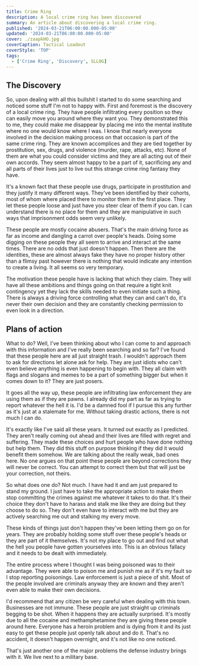 ```yaml
---
title: Crime Ring
description: A local crime ring has been discovered
summary: An article about discovering a local crime ring.
published: '2024-03-21T06:00:00.000-05:00'
updated: '2024-03-21T06:00:00.000-05:00'
cover: ./zaapkHO.jpg
coverCaption: Tactical Loadout
coverStyle: 'TOP'
tags:
  - ['Crime Ring', 'Discovery', SLLOG]
---
```

<script lang="ts">
  import Youtube from '$lib/components/youtube.svelte'
  import Custom from '$custom/custom.svelte'
  const const_variable = 999;

  import Folder from '$lib/components/folder.svelte'

  let configFolder = [
    { name: 'QWER.config.js', icon: 'i-vscode-icons-file-type-typescript-official' },
    { name: 'site.ts', icon: 'i-bxs-file-js' }
  ]
</script>

## The Discovery

So, upon dealing with all this bullshit I started to do some searching and noticed some stuff I'm not to happy with. First and foremost is the discovery of a local crime ring. They have people infiltrating every position so they can easily move you around where they want you. They demonstrated this to me, they could make me disappear by placing me into the mental institute where no one would know where I was. I know that nearly everyone involved in the decision making process on that occasion is part of the same crime ring. They are known accomplices and they are tied together by prostitution, sex, drugs, and violence (murder, rape, attacks, etc). None of them are what you could consider victims and they are all acting out of their own accords. They seem almost happy to be a part of it, sacrificing any and all parts of their lives just to live out this strange crime ring fantasy they have.  

It's a known fact that these people use drugs, participate in prostitution and they justify it many different ways. They've been identified by their cohorts, most of whom where placed there to monitor them in the first place. They let these people loose and just have you steer clear of them if you can. I can understand there is no place for them and they are manipulative in such ways that imprisonment odds seem very unlikely.  

These people are mostly cocaine abusers. That's the main driving force as far as income and dangling a carrot over people's heads. Doing some digging on these people they all seem to arrive and interact at the same times. There are no odds that just doesn't happen. Then there are the identities, these are almost always fake they have no proper history other than a flimsy past however there is nothing that would indicate any intention to create a living. It all seems so very temporary.  

The motivation these people have is lacking that which they claim. They will have all these ambitions and things going on that require a tight knit contingency yet they lack the skills needed to even initiate such a thing. There is always a driving force controlling what they can and can't do, it's never their own decision and they are constantly checking permission to even look in a direction.  

## Plans of action

What to do? Well, I've been thinking about who I can come to and approach with this information and I've really been searching and so far? I've found that these people here are all just straight trash. I wouldn't approach them to ask for directions let alone ask for help. They are just idiots who can't even believe anything is even happening to begin with. They all claim with flags and slogans and memes to be a part of something bigger but when it comes down to it? They are just posers.  

It goes all the way up, these people are infiltrating law enforcement they are using them as if they are pawns. I already did my part as far as trying to report whatever the hell it is. I'd be a damned fool if I pursue this any further as it's just at a stalemate for me. Without taking drastic actions, there is not much I can do.  

It's exactly like I've said all these years. It turned out exactly as I predicted. They aren't really coming out ahead and their lives are filled with regret and suffering. They made these choices and hurt people who have done nothing but help them. They did this stuff on purpose thinking if they did it would benefit them somehow. We are talking about the really weak, bad ones here. No one argues on that point these people are beyond corrections they will never be correct. You can attempt to correct them but that will just be your correction, not theirs.  

So what does one do? Not much. I have had it and am just prepared to stand my ground. I just have to take the appropriate action to make them stop committing the crimes against me whatever it takes to do that. It's their choice they don't have to harass and stalk me like they are doing but they choose to do so. They don't even have to interact with me but they are actively searching me out and stalking my every move.  

These kinds of things just don't happen they've been letting them go on for years. They are probably holding some stuff over these people's heads or they are part of it themselves. It's not my place to go out and find out what the hell you people have gotten yourselves into. This is an obvious fallacy and it needs to be dealt with immediately.

The entire process where I thought I was being poisoned was to their advantage. They were able to poison me and punish me as if it's my fault so I stop reporting poisonings. Law enforcement is just a piece of shit. Most of the people involved are criminals anyway they are known and they aren't even able to make their own decisions.  

I'd recommend that any citizen be very careful when dealing with this town. Businesses are not immune. These people are just straight up criminals begging to be shot. When it happens they are actually surprised. It's mostly due to all the cocaine and methamphetamine they are giving these people around here. Everyone has a heroin problem and is dying from it and its just easy to get these people just openly talk about and do it. That's no accident, it doesn't happen overnight, and it's not like no one noticed.  

That's just another one of the major problems the defense industry brings with it. We live next to a military base.  

<Youtube id="n_wSYs5MvQc" />
